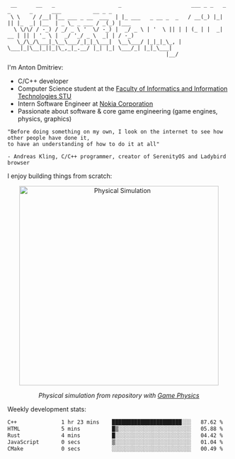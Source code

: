 ```
 __      __   _                    _                      ___ _ _   _  _      _      ___          __ _ _     
 \ \    / /__| |__ ___ _ __  ___  | |_ ___   _ __ _  _   / __(_) |_| || |_  _| |__  | _ \_ _ ___ / _(_) |___ 
  \ \/\/ / -_) / _/ _ \ '  \/ -_) |  _/ _ \ | '  \ || | | (_ | |  _| __ | || | '_ \ |  _/ '_/ _ \  _| | / -_)
   \_/\_/\___|_\__\___/_|_|_\___|  \__\___/ |_|_|_\_, |  \___|_|\__|_||_|\_,_|_.__/ |_| |_| \___/_| |_|_\___|
                                                  |__/                                                       
```

I'm Anton Dmitriev:
* C/C++ developer 
* Computer Science student at the [Faculty of Informatics and Information Technologies STU](https://www.fiit.stuba.sk/en.html?page_id=749)
* Intern Software Engineer at [Nokia Corporation](https://www.nokia.com/)
* Passionate about software & core game engineering (game engines, physics, graphics)

```
"Before doing something on my own, I look on the internet to see how other people have done it,  
to have an understanding of how to do it at all"

- Andreas Kling, C/C++ programmer, creator of SerenityOS and Ladybird browser
```


I enjoy building things from scratch:

<p align="center">
  <img src="resources/physics.gif" width="450" alt="Physical Simulation" />
</p>
<p align="center">
  <i>Physical simulation from repository with 
  	<a href="https://github.com/admtrv/PhysicalBasicsComputerGames/tree/main/task10">Game Physics
  	</a>
  </i>
</p>

Weekly development stats:
<!--START_SECTION:waka-->

```txt
C++              1 hr 23 mins    ██████████████████████░░░   87.62 %
HTML             5 mins          █▒░░░░░░░░░░░░░░░░░░░░░░░   05.88 %
Rust             4 mins          █░░░░░░░░░░░░░░░░░░░░░░░░   04.42 %
JavaScript       0 secs          ▒░░░░░░░░░░░░░░░░░░░░░░░░   01.04 %
CMake            0 secs          ░░░░░░░░░░░░░░░░░░░░░░░░░   00.49 %
```

<!--END_SECTION:waka-->
